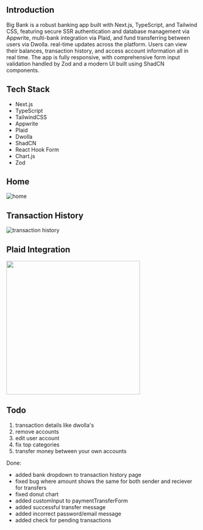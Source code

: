 ## Introduction

Big Bank is a robust banking app built with Next.js, TypeScript, and Tailwind CSS, featuring secure SSR authentication and database management via Appwrite, multi-bank integration via Plaid, and fund transferring between users via Dwolla. real-time updates across the platform. Users can view their balances, transaction history, and access account information all in real time. The app is fully responsive, with comprehensive form input validation handled by Zod and a modern UI built using ShadCN components.

## Tech Stack
- Next.js
- TypeScript
- TailwindCSS
- Appwrite
- Plaid
- Dwolla
- ShadCN
- React Hook Form
- Chart.js
- Zod

## Home
![home](https://github.com/user-attachments/assets/55636d7f-43e2-4846-af40-951b19fda473)

## Transaction History
![transaction history](https://github.com/user-attachments/assets/ab36f765-6b53-4d0e-a638-b280eebdf812)

## Plaid Integration
<img src="https://github.com/user-attachments/assets/f5b3cd0d-f5c0-4d88-ba5e-e94cfae33dce" width="350">


## Todo
1. transaction details like dwolla's
2. remove accounts
3. edit user account
4. fix top categories
5. transfer money between your own accounts

Done:
- added bank dropdown to transaction history page
- fixed bug where amount shows the same for both sender and reciever for transfers
- fixed donut chart
- added customInput to paymentTransferForm
- added successful transfer message
- added incorrect password/email message
- added check for pending transactions


